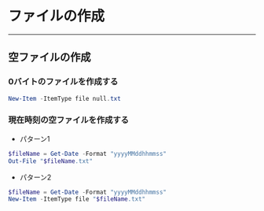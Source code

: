 # ファイルの作成

---

## 空ファイルの作成

### 0バイトのファイルを作成する

```PowerShell
New-Item -ItemType file null.txt
```

### 現在時刻の空ファイルを作成する

* パターン1

```PowerShell
$fileName = Get-Date -Format "yyyyMMddhhmmss"
Out-File "$fileName.txt"
```

* パターン2

```PowerShell
$fileName = Get-Date -Format "yyyyMMddhhmmss"
New-Item -ItemType file "$fileName.txt"
```
